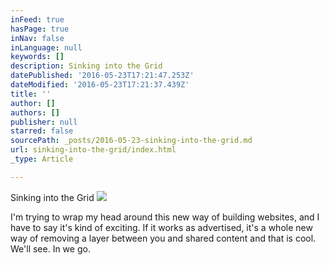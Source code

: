 ```yaml
---
inFeed: true
hasPage: true
inNav: false
inLanguage: null
keywords: []
description: Sinking into the Grid
datePublished: '2016-05-23T17:21:47.253Z'
dateModified: '2016-05-23T17:21:37.439Z'
title: ''
author: []
authors: []
publisher: null
starred: false
sourcePath: _posts/2016-05-23-sinking-into-the-grid.md
url: sinking-into-the-grid/index.html
_type: Article

---
```

Sinking into the Grid
![](https://the-grid-user-content.s3-us-west-2.amazonaws.com/01f8f5cb-536f-460f-bddc-579f82817441.jpg)

I'm trying to wrap my head around this new way of building websites, and I have to say it's kind of exciting. If it works as advertised, it's a whole new way of removing a layer between you and shared content and that is cool. We'll see. In we go.